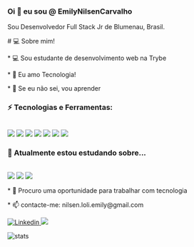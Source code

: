 ###  Oi 👋 eu sou @ EmilyNilsenCarvalho

Sou Desenvolvedor Full Stack Jr de Blumenau, Brasil.

<p># 💻 Sobre mim!</p>

<p>* 💻 Sou estudante de desenvolvimento web na Trybe</p>

  

<p>* 💬 Eu amo Tecnologia!</p>

<p>* 🚀 Se eu não sei, vou aprender</p>

### ⚡ Tecnologias e Ferramentas:

<br />

<span>
  <img src="https://img.icons8.com/color/48/000000/javascript--v1.png"/>
</span>
<span>
  <img src="https://img.icons8.com/color/48/000000/html-5--v1.png"/>
</span>
<span>
  <img src="https://img.icons8.com/color/48/000000/css3.png"/>
</span>
<span>
  <img src="https://img.icons8.com/ultraviolet/40/000000/react--v1.png"/>
</span>
<span>
  <img src="https://img.icons8.com/color/48/000000/redux.png"/>
</span>
</span>
<span>
  <img src="https://img.icons8.com/color/48/000000/git.png"/>
</span>
<span>
  <img src="https://img.icons8.com/fluency/50/000000/docker.png"/>
</span>


### 🌱 Atualmente estou estudando sobre...

<br/>

<span>
  <img src="https://img.icons8.com/color/48/000000/typescript.png" />
</span>
<span>
  <img src="https://img.icons8.com/fluency/48/000000/node-js.png" />
</span>
<span>
  <img src="https://img.icons8.com/external-tal-revivo-color-tal-revivo/48/000000/external-mongodb-a-cross-platform-document-oriented-database-program-logo-color-tal-revivo.png" />
</span>

<p>* 👀 Procuro uma oportunidade para trabalhar com tecnologia </p>

<p>* 📫 contacte-me: nilsen.loli.emily@gmail.com</p>
<a href="https://www.linkedin.com/in/emily-nilsen-carvalho/">

<img alt="Linkedin" src="https://img.shields.io/badge/linkedin-0077B5?logo=linkedin&logoColor=white&style=for-the-badge"/>

</a>



<img src="https://github-readme-stats.vercel.app/api?username=EmilyNilsen" />

 
  

![stats](https://github-readme-stats.vercel.app/api/wakatime?username=@EmilyNilsen)
